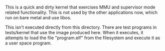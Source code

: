 This is a quick and dirty kernel that exercises MMU and supervisor mode related
functionality. This is not used by the other applications now, which run on
bare metal and use libos.

This isn't executed directly from this directory. There are test programs in
tests/kernel that use the image produced here. When it executes, it attempts to
load the file "program.elf" from the filesystem and execute it as a user space
program.

